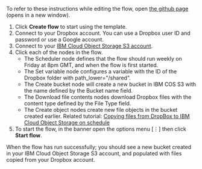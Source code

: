 To refer to these instructions while editing the flow, open [the github page](https://github.com/ot4i/app-connect-templates/blob/master/resources/markdown/Weekly%20copy%20Dropbox%20files%20to%20new%20COS%20S3%20bucket%20named%20with%20date_instuctions.md) (opens in a new window).

1. Click **Create flow** to start using the template.
1. Connect to your Dropbox account.  You can use a Dropbox user ID and password or use a Google account.
1. Connect to your [IBM Cloud Object Storage S3 account](http://ibm.biz/accoss3).
1. Click each of the nodes in the flow.
    * The Scheduler node defines that the flow should run weekly on Friday at 8pm GMT, and when the flow is first started.
	* The Set variable node configures a variable with the ID of the Dropbox folder with path_lower="/shared".
	* The Create bucket node will create a new bucket in IBM COS S3 with the name defined by the Bucket name field.
	* The Download file contents nodes download Dropbox files with the content type defined by the File Type field.
	* The Create object nodes create new file objects in the bucket created earlier.
    Related tutorial: [Copying files from DropBox to IBM Cloud Object Storage on schedule](http://ibm.biz/actutdrop2cos)
1. To start the flow, in the banner open the options menu [&vellip;] then click **Start flow**.

When the flow has run successfully; you should see a new bucket created in your IBM Cloud Object Storage S3 account, and populated with files copied from your Dropbox account.